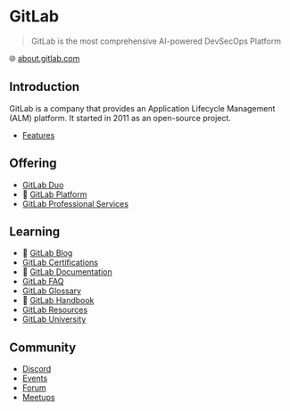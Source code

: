# GitLab

> GitLab is the most comprehensive AI-powered DevSecOps Platform

🌐 [about.gitlab.com](https://about.gitlab.com/)

## Introduction

GitLab is a company that provides an Application Lifecycle Management (ALM) platform. It started in 2011 as an open-source project.

* [Features](features.md)

## Offering

* [GitLab Duo](duo.md)
* 🌟 [GitLab Platform](platform.md)
* [GitLab Professional Services](professional-services.md)

## Learning

* 🌟 [GitLab Blog](https://about.gitlab.com/blog/)
* [GitLab Certifications](https://university.gitlab.com/pages/certifications)
* 🌟 [GitLab Documentation](https://docs.gitlab.com/)
* [GitLab FAQ](faq.md)
* [GitLab Glossary](glossary.md)
* 🌟 [GitLab Handbook](handbook.md)
* [GitLab Resources](https://about.gitlab.com/resources/)
* [GitLab University](university.md)

## Community

* [Discord](https://discord.gg/gitlab)
* [Events](https://about.gitlab.com/events/)
* [Forum](https://forum.gitlab.com/)
* [Meetups](https://about.gitlab.com/community/meetups/)
